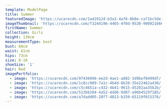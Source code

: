 ```yaml
---
template: ModelPage
title: Summer
featuredImage: 'https://ucarecdn.com/2a42912d-b3a3-4af8-8b0e-ca71bc5de11c/'
imageThumbnail: 'https://ucarecdn.com/f3244196-4465-4f0d-9520-99892166629c/'
firstName: Summer
collection: Girls
height: 139cm
measurementType: bust
bust: 68cm
waist: 61cm
hips: 73cm
size: 8-10
shoeSize: '1'
hair: Red
imagePortfolio:
  - image: 'https://ucarecdn.com/97436996-ee2d-4ae1-a882-3d9bef0499df/'
  - image: 'https://ucarecdn.com/1c8cc989-7a1c-4b4d-8b20-35e22462a430/'
  - image: 'https://ucarecdn.com/c5c4651a-c432-4b41-9615-d5202aa35b2b/'
  - image: 'https://ucarecdn.com/513bb204-4a52-4dd6-9d87-a96b4529f185/'
  - image: 'https://ucarecdn.com/a7dadd05-28f7-4813-b259-65119f015376/'
---
```


